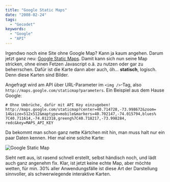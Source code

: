 ```yaml
---
title: "Google Static Maps"
date: "2008-02-24"
tags:
  - "Gecodet"
keywords:
  - "Google"
  - "API"
---
```


Irgendwo noch eine Site ohne Google Map? Kann ja kaum angehen. Darum jetzt ganz neu: [Google Static Maps](http://code.google.com/apis/maps/documentation/staticmaps/index.html "Static Maps API Developer's Guide"). Damit kann sich nun seine Map stricken, ohne einen Fetzen Javascript o.ä. zu nutzen oder gar zu beherrschen. Dafür ist die Karte dann aber auch, öh… **statisch**, logisch. Denn diese Karten sind Bilder.

Angefragt wird am API über URL-Parameter im `<img />`-Tag, also `http://maps.google.com/staticmap?parameters`. Ein Beispiel aus dem Hause Google:

```
# Ohne Umbrüche, dafür mit API Key einzugeben!
http://maps.google.com/staticmap?center=40.714728,-73.998672&zoom=
14&size=512x512&maptype=mobile&markers=40.702147,-74.015794,blues%
7C40.711614,-74.012318,greeng%7C40.718217,-73.998284,
redc&key=MAPS_API_KEY
```

Da bekommt man schon ganz nette Kärtchen mit hin, man muss halt nur ein paar Daten kennen. Hier mal eine solche Karte:

![Google Static Map](http://maps.google.com/staticmap?center=53.549768,9.999468&zoom=14&size=420x350&maptype=mobile&markers=53.549768,9.999468,reda&key=ABQIAAAALF-_g5rNREDtjEue6txM3xQP7nTGYYVCHHTU9L3Hb_ZDidErMhSGz6PAfvIlqt6bAp17W_SZPV9HeA)

Sieht nett aus, ist rasend schnell erstellt, selbst händisch noch, und lädt auch ganz angenehm fix. Klar, ist jetzt keine echte Map, aber möchte wetten, für min. 30% aller Anwendungsfälle ist diese Art der Darstellung sinnvoller, als schwerwiegende interaktive Karten.
